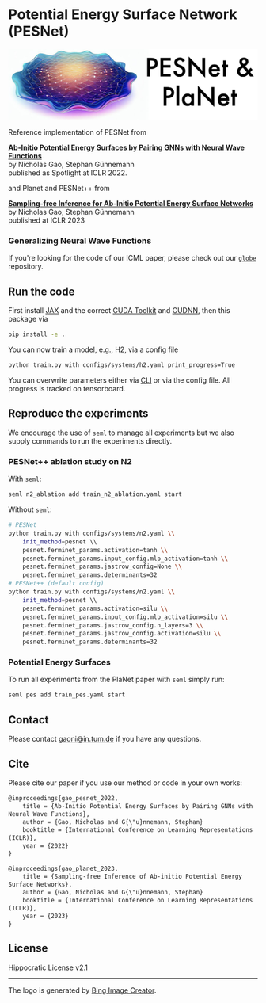 # Potential Energy Surface Network (PESNet)

![Logo](logo.png)

Reference implementation of PESNet from <br>

<b>[Ab-Initio Potential Energy Surfaces by Pairing GNNs with Neural Wave Functions](https://openreview.net/forum?id=apv504XsysP)</b> <br/>
by Nicholas Gao, Stephan Günnemann<br/>
published as Spotlight at ICLR 2022.

and Planet and PESNet++ from

<b>[Sampling-free Inference for Ab-Initio Potential Energy Surface Networks](https://openreview.net/forum?id=Tuk3Pqaizx)</b> <br>
by Nicholas Gao, Stephan Günnemann <br>
published at ICLR 2023

### Generalizing Neural Wave Functions
If you're looking for the code of our ICML paper, please check out our [`globe`](https://github.com/n-gao/globe) repository.

## Run the code
First install [JAX](https://github.com/google/jax) and the correct [CUDA Toolkit](https://anaconda.org/anaconda/cudatoolkit) and [CUDNN](https://anaconda.org/anaconda/cudnn), then this package via
```bash
pip install -e .
```
You can now train a model, e.g., H2, via a config file
```bash
python train.py with configs/systems/h2.yaml print_progress=True
```
You can overwrite parameters either via [CLI](https://sacred.readthedocs.io/en/stable/command_line.html) or via the config file.
All progress is tracked on tensorboard.

## Reproduce the experiments
We encourage the use of `seml` to manage all experiments but we also supply commands to run the experiments directly.

### PESNet++ ablation study on N2
With `seml`:
```bash
seml n2_ablation add train_n2_ablation.yaml start
```
Without `seml`:
```bash
# PESNet
python train.py with configs/systems/n2.yaml \\
    init_method=pesnet \\
    pesnet.ferminet_params.activation=tanh \\
    pesnet.ferminet_params.input_config.mlp_activation=tanh \\
    pesnet.ferminet_params.jastrow_config=None \\
    pesnet.ferminet_params.determinants=32
# PESNet++ (default config)
python train.py with configs/systems/n2.yaml \\
    init_method=pesnet \\
    pesnet.ferminet_params.activation=silu \\
    pesnet.ferminet_params.input_config.mlp_activation=silu \\
    pesnet.ferminet_params.jastrow_config.n_layers=3 \\
    pesnet.ferminet_params.jastrow_config.activation=silu \\
    pesnet.ferminet_params.determinants=32
```

### Potential Energy Surfaces
To run all experiments from the PlaNet paper with `seml` simply run:
```bash
seml pes add train_pes.yaml start
```

## Contact
Please contact [gaoni@in.tum.de](mailto:gaoni@in.tum.de) if you have any questions.

## Cite
Please cite our paper if you use our method or code in your own works:
```
@inproceedings{gao_pesnet_2022,
    title = {Ab-Initio Potential Energy Surfaces by Pairing GNNs with Neural Wave Functions},
    author = {Gao, Nicholas and G{\"u}nnemann, Stephan}
    booktitle = {International Conference on Learning Representations (ICLR)},
    year = {2022}
}
```
```
@inproceedings{gao_planet_2023,
    title = {Sampling-free Inference of Ab-initio Potential Energy Surface Networks},
    author = {Gao, Nicholas and G{\"u}nnemann, Stephan}
    booktitle = {International Conference on Learning Representations (ICLR)},
    year = {2023}
}
```

## License
Hippocratic License v2.1

---
The logo is generated by [Bing Image Creator](https://www.bing.com/create).
